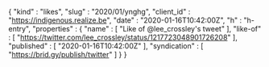 {
  "kind" : "likes",
  "slug" : "2020/01/ynghg",
  "client_id" : "https://indigenous.realize.be",
  "date" : "2020-01-16T10:42:00Z",
  "h" : "h-entry",
  "properties" : {
    "name" : [ "Like of @lee_crossley's tweet" ],
    "like-of" : [ "https://twitter.com/lee_crossley/status/1217723048901726208" ],
    "published" : [ "2020-01-16T10:42:00Z" ],
    "syndication" : [ "https://brid.gy/publish/twitter" ]
  }
}
